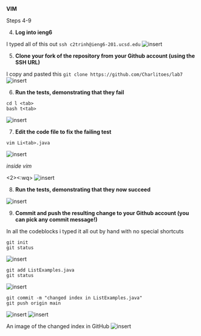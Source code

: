 **VIM**


Steps 4-9


4) **Log into ieng6**


I typed all of this out `ssh c2trinh@ieng6-201.ucsd.edu`
![insert]()


5) **Clone your fork of the repository from your Github account (using the SSH URL)**


I copy and pasted this `git clone https://github.com/Charlitoes/lab7`
![insert]()


6) **Run the tests, demonstrating that they fail**


```
cd l <tab>
bash t<tab>
```
![insert]()


7) **Edit the code file to fix the failing test**


```
vim Li<tab>.java
```
![insert]()


*inside vim*


</index1><enter><n><n><n><n><n><n><n><n><n><l><l><l><l><l><r><2><:wq>
![insert]()


8) **Run the tests, demonstrating that they now succeed**


<up><up><up><enter>
![insert]()


9) **Commit and push the resulting change to your Github account (you can pick any commit message!)**


In all the codeblocks i typed it all out by hand with no special shortcuts


```
git init
git status
```
![insert]()


```
git add ListExamples.java
git status
```
![insert]()


```
git commit -m "changed index in ListExamples.java"
git push origin main
```
![insert]()
![insert]()


An image of the changed index in GitHub
![insert]()







